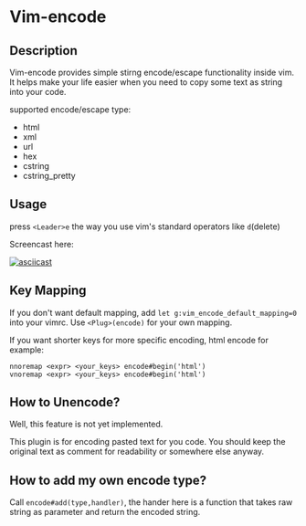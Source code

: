 # Vim-encode

## Description

Vim-encode provides simple stirng encode/escape functionality inside vim. It
helps make your life easier when you need to copy some text as string into your
code.

supported encode/escape type:

- html
- xml
- url
- hex
- cstring
- cstring_pretty

## Usage

press `<Leader>e` the way you use vim's standard operators like `d`(delete)

Screencast here:

[![asciicast](https://asciinema.org/a/ew105rtskuxg65a1f442stegg.png)](https://asciinema.org/a/ew105rtskuxg65a1f442stegg)


## Key Mapping

If you don't want default mapping, add `let g:vim_encode_default_mapping=0`
into your vimrc. Use `<Plug>(encode)` for your own mapping.

If you want shorter keys for more specific encoding, html encode for example:

```vim
nnoremap <expr> <your_keys> encode#begin('html')
vnoremap <expr> <your_keys> encode#begin('html')
```


## How to Unencode?

Well, this feature is not yet implemented.

This plugin is for encoding pasted text for you code. You should keep the
original text as comment for readability or somewhere else anyway.


## How to add my own encode type?

Call `encode#add(type,handler)`, the hander here is a function that takes raw
string as parameter and return the encoded string.

